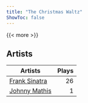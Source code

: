 ```yaml
---
title: "The Christmas Waltz"
ShowToc: false
---
```


{{< more >}}

## Artists
Artists | Plays 
----- | -----: 
[Frank Sinatra](/artists/frank-sinatra-739) | 26
[Johnny Mathis](/artists/johnny-mathis-14581) | 1

